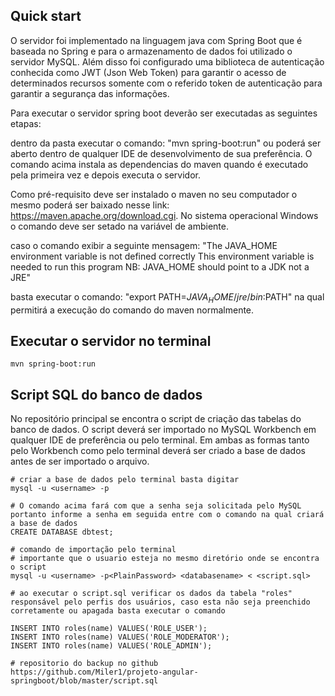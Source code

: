 
## Quick start

O servidor foi implementado na linguagem java com Spring Boot que é baseada no Spring e para o armazenamento de dados foi utilizado o servidor MySQL. Além disso foi configurado uma biblioteca de autenticação conhecida como JWT (Json Web Token) para garantir o acesso de determinados recursos somente com o referido token de autenticação para garantir a segurança das informações.

Para executar o servidor spring boot deverão ser executadas as seguintes etapas:

dentro da pasta executar o comando:
"mvn spring-boot:run" ou poderá ser aberto dentro de qualquer IDE de desenvolvimento de sua preferência.
O comando acima instala as dependencias do maven quando é executado pela primeira vez e depois executa o servidor.

Como pré-requisito deve ser instalado o maven no seu computador o mesmo poderá ser baixado nesse link: https://maven.apache.org/download.cgi. No sistema operacional Windows o comando deve ser setado na variável de ambiente.

caso o comando exibir a seguinte mensagem: 
"The JAVA_HOME environment variable is not defined correctly This environment variable is needed to run this program NB: JAVA_HOME should point to a JDK not a JRE" 

basta executar o comando:
"export PATH=$JAVA_HOME/jre/bin:$PATH" na qual permitirá a execução do comando do maven normalmente.

## Executar o servidor no terminal
```
mvn spring-boot:run
```

## Script SQL do banco de dados

No repositório principal se encontra o script de criação das tabelas do banco de dados. O script deverá ser importado no MySQL Workbench em qualquer IDE de preferência ou pelo terminal. Em ambas as formas tanto pelo Workbench como pelo terminal deverá ser criado a base de dados antes de ser importado o arquivo.

```
# criar a base de dados pelo terminal basta digitar
mysql -u <username> -p 

# O comando acima fará com que a senha seja solicitada pelo MySQL portanto informe a senha em seguida entre com o comando na qual criará a base de dados
CREATE DATABASE dbtest; 
```
```
# comando de importação pelo terminal
# importante que o usuario esteja no mesmo diretório onde se encontra o script
mysql -u <username> -p<PlainPassword> <databasename> < <script.sql>
```
```
# ao executar o script.sql verificar os dados da tabela "roles" responsável pelo perfis dos usuários, caso esta não seja preenchido corretamente ou apagada basta executar o comando

INSERT INTO roles(name) VALUES('ROLE_USER');
INSERT INTO roles(name) VALUES('ROLE_MODERATOR');
INSERT INTO roles(name) VALUES('ROLE_ADMIN');
```
```
# repositorio do backup no github
https://github.com/Miler1/projeto-angular-springboot/blob/master/script.sql

```

